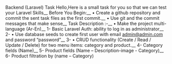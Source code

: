 
Backend (Laravel) Task
Hello,Here is a small task for you so that we can test your Laravel Skills__
Before You Begin:__
•	Create a github repository and commit the sent task files as the first commit.__
•	Use git and the commit messages that make sense__
Task Description :-__
•  Make the project multi-language (Ar-En)__
1-	Basic Laravel Auth: ability to log in as administrator__
2-	•  Use database seeds to create first user with email admin@admin.com and password “password”__
3-	•  CRUD functionality (Create / Read / Update / Delete) for two menu items: category and product.__
4-	Category fields (Name)__
5-	Product fields (Name – Description-image - Category)__
6-	Product filtration by (name – Category)



